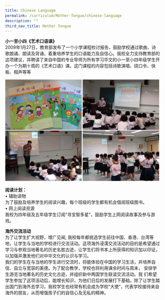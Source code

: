 ```yaml
---
title: Chinese Language
permalink: /curriculum/Mother-Tongue/chinese-language
description: ""
third_nav_title: Mother Tongue
---
```

**小一至小四《艺术口语课》**  <br>
2009年1月27日，教育部发布了一个小学课程检讨报告，鼓励学校通过歌曲、诗歌朗诵、朗读及背诵，着重培养学生的口语能力及自信心。我校全力支持教育部的这项建议，并聘请了来自中国的专业导师为所有学习华文的小一至小四年级学生开办一个为期十周的《艺术口语》课。这门课程的内容包括诗歌演唱、绕口令、快板、相声等等

![](/images/cl1.png)

**阅读计划：**  
• 辅助读物  
为了鼓励及培养学生的阅读兴趣，每个班级的学生都有机会借阅班级图书。  
• 网上阅读资源  
我校为四年级及五年级学生订阅“寻宝智多星”，鼓励学生上网阅读故事及参与游戏。

**海外交流活动**  <br>
为了让学生扩大视野，增广见闻, 我校每年都挑选学生前往中国、香港、台湾等地，让学生与当地的学校进行交流活动。这项海外浸濡交流活动的目的是希望通过学习与参观当地著名的历史名胜古迹，让学生们将书本上所获得的知识加以印证，以加强并激发他们对中华文化的认识与学习。  
我们的学生在与当地的学生进行交流时，将能体验在中国的学习生活，并培养自信、自立与宽容的美德。为了配合教学，学校也将利用课余时间与周末， 安排学生游览当地著名的历史文化古迹，并组织新中两国学生联谊交流活动。我 们希望学生参加了这项活动后，能增长知识，为他们日后的发展打下基础。除了让学生踏出国门到海外去学习，我校学生也经常有机会成为学校“大使”，代表学校接待来自海外的朋友，从而增强孩子们的自信心及无私的精神。